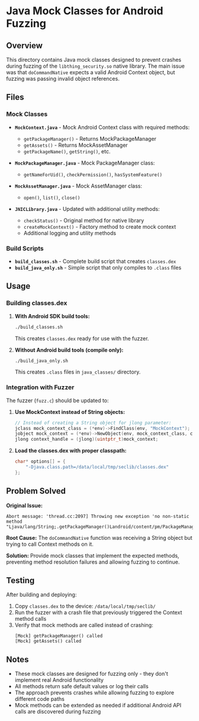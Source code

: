 # Java Mock Classes for Android Fuzzing

## Overview

This directory contains Java mock classes designed to prevent crashes during fuzzing of the `libthing_security.so` native library. The main issue was that `doCommandNative` expects a valid Android Context object, but fuzzing was passing invalid object references.

## Files

### Mock Classes
- **`MockContext.java`** - Mock Android Context class with required methods:
  - `getPackageManager()` - Returns MockPackageManager
  - `getAssets()` - Returns MockAssetManager  
  - `getPackageName()`, `getString()`, etc.

- **`MockPackageManager.java`** - Mock PackageManager class:
  - `getNameForUid()`, `checkPermission()`, `hasSystemFeature()`

- **`MockAssetManager.java`** - Mock AssetManager class:
  - `open()`, `list()`, `close()`

- **`JNICLibrary.java`** - Updated with additional utility methods:
  - `checkStatus()` - Original method for native library
  - `createMockContext()` - Factory method to create mock context
  - Additional logging and utility methods

### Build Scripts
- **`build_classes.sh`** - Complete build script that creates `classes.dex`
- **`build_java_only.sh`** - Simple script that only compiles to `.class` files

## Usage

### Building classes.dex

1. **With Android SDK build tools:**
   ```bash
   ./build_classes.sh
   ```
   This creates `classes.dex` ready for use with the fuzzer.

2. **Without Android build tools (compile only):**
   ```bash
   ./build_java_only.sh
   ```
   This creates `.class` files in `java_classes/` directory.

### Integration with Fuzzer

The fuzzer (`fuzz.c`) should be updated to:

1. **Use MockContext instead of String objects:**
   ```c
   // Instead of creating a String object for jlong parameter:
   jclass mock_context_class = (*env)->FindClass(env, "MockContext");
   jobject mock_context = (*env)->NewObject(env, mock_context_class, constructor);
   jlong context_handle = (jlong)(uintptr_t)mock_context;
   ```

2. **Load the classes.dex with proper classpath:**
   ```c
   char* options[] = {
       "-Djava.class.path=/data/local/tmp/seclib/classes.dex"
   };
   ```

## Problem Solved

**Original Issue:**
```
Abort message: 'thread.cc:2097] Throwing new exception 'no non-static method "Ljava/lang/String;.getPackageManager()Landroid/content/pm/PackageManager;"'
```

**Root Cause:** The `doCommandNative` function was receiving a String object but trying to call Context methods on it.

**Solution:** Provide mock classes that implement the expected methods, preventing method resolution failures and allowing fuzzing to continue.

## Testing

After building and deploying:

1. Copy `classes.dex` to the device: `/data/local/tmp/seclib/`
2. Run the fuzzer with a crash file that previously triggered the Context method calls
3. Verify that mock methods are called instead of crashing:
   ```
   [Mock] getPackageManager() called
   [Mock] getAssets() called
   ```

## Notes

- These mock classes are designed for fuzzing only - they don't implement real Android functionality
- All methods return safe default values or log their calls
- The approach prevents crashes while allowing fuzzing to explore different code paths
- Mock methods can be extended as needed if additional Android API calls are discovered during fuzzing

